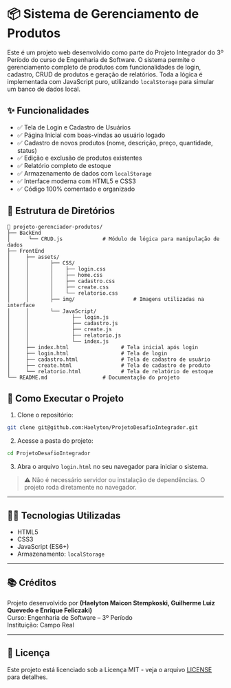 
# 📦 Sistema de Gerenciamento de Produtos

Este é um projeto web desenvolvido como parte do Projeto Integrador do 3º Período do curso de Engenharia de Software. O sistema permite o gerenciamento completo de produtos com funcionalidades de login, cadastro, CRUD de produtos e geração de relatórios. Toda a lógica é implementada com JavaScript puro, utilizando `localStorage` para simular um banco de dados local.

## ✨ Funcionalidades

- ✅ Tela de Login e Cadastro de Usuários
- ✅ Página Inicial com boas-vindas ao usuário logado
- ✅ Cadastro de novos produtos (nome, descrição, preço, quantidade, status)
- ✅ Edição e exclusão de produtos existentes
- ✅ Relatório completo de estoque
- ✅ Armazenamento de dados com `localStorage`
- ✅ Interface moderna com HTML5 e CSS3
- ✅ Código 100% comentado e organizado

## 📁 Estrutura de Diretórios

```
📁 projeto-gerenciador-produtos/
├── BackEnd
│      └── CRUD.js             # Módulo de lógica para manipulação de dados
├── FrontEnd
│     ├── assets/
│     │       ├── CSS/
│     │       │    ├── login.css
│     │       │    ├── home.css
│     │       │    ├── cadastro.css
│     │       │    ├── create.css
│     │       │    └── relatorio.css
│     │       ├── img/                   # Imagens utilizadas na interface
│     │       └── JavaScript/
│     │              ├── login.js
│     │              ├── cadastro.js
│     │              ├── create.js
│     │              ├── relatorio.js
│     │              └── index.js
│     ├── index.html                 # Tela inicial após login
│     ├── login.html                 # Tela de login
│     ├── cadastro.html              # Tela de cadastro de usuário
│     ├── create.html                # Tela de cadastro de produto
│     └── relatorio.html             # Tela de relatório de estoque
└── README.md                  # Documentação do projeto
```

## 🚀 Como Executar o Projeto

1. Clone o repositório:

```bash
git clone git@github.com:Haelyton/ProjetoDesafioIntegrador.git
```

2. Acesse a pasta do projeto:

```bash
cd ProjetoDesafioIntegrador
```

3. Abra o arquivo `login.html` no seu navegador para iniciar o sistema.

> ⚠️ Não é necessário servidor ou instalação de dependências. O projeto roda diretamente no navegador.

---

## 👨‍💻 Tecnologias Utilizadas

- HTML5
- CSS3
- JavaScript (ES6+)
- Armazenamento: `localStorage`

---

## 📚 Créditos

Projeto desenvolvido por **(Haelyton Maicon Stempkoski, Guilherme Luiz Quevedo e Enrique Feliczaki)**  
Curso: Engenharia de Software – 3º Período  
Instituição: Campo Real

---

## 📎 Licença

Este projeto está licenciado sob a Licença MIT - veja o arquivo [LICENSE](LICENSE) para detalhes.
